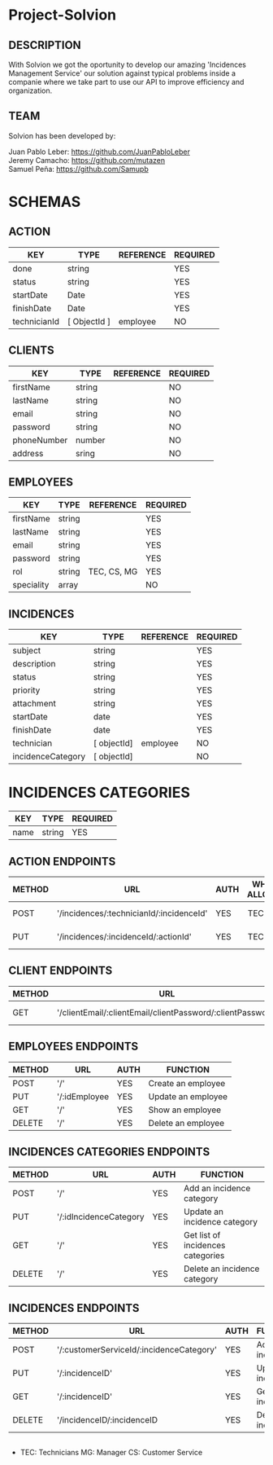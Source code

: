 # Project-Solvion

## DESCRIPTION
With Solvion we got the oportunity to develop our amazing 'Incidences Management Service' our solution against typical problems
inside a companie where we take part to use our API to improve efficiency and organization.
## TEAM

Solvion has been developed by:

Juan Pablo Leber: https://github.com/JuanPabloLeber<br/>
Jeremy Camacho: https://github.com/mutazen<br/>
Samuel Peña: https://github.com/Samupb<br/>

# SCHEMAS

## ACTION

| KEY          | TYPE         | REFERENCE | REQUIRED |
|--------------|--------------|-----------|----------|
| done         | string       |           | YES      |
| status       | string       |           | YES      |
| startDate    | Date         |           | YES      |
| finishDate   | Date         |           | YES      |
| technicianId | [ ObjectId ] | employee  | NO       |

## CLIENTS

| KEY         | TYPE         | REFERENCE | REQUIRED |      
|-------------|--------------|-----------|----------|
| firstName   | string       |           | NO       |
| lastName    | string       |           | NO       |
| email       | string       |           | NO       |
| password    | string       |           | NO       |
| phoneNumber | number       |           | NO       |
| address     | sring        |           | NO       |

## EMPLOYEES

| KEY         | TYPE         | REFERENCE   | REQUIRED  |
|-------------|--------------|-------------|-----------|
| firstName   | string       |             | YES       |
| lastName    | string       |             | YES       |
| email       | string       |             | YES       |
| password    | string       |             | YES       |
| rol         | string       | TEC, CS, MG | YES       |
| speciality  | array        |             | NO        |

## INCIDENCES

| KEY                | TYPE         | REFERENCE | REQUIRED  |
|--------------------|--------------|-----------|-----------|
| subject            | string       |           | YES       |
| description        | string       |           | YES       |
| status             | string       |           | YES       |
| priority           | string       |           | YES       |
| attachment         | string       |           | YES       |
| startDate          | date         |           | YES       |
| finishDate         | date         |           | YES       |
| technician         | [ objectId]  | employee  | NO        |
| incidenceCategory  | [ objectId]  |           | NO        |


# INCIDENCES CATEGORIES

| KEY    | TYPE   | REQUIRED |
|--------|--------|----------|
| name   | string | YES      |

## ACTION ENDPOINTS

| METHOD | URL                                       | AUTH | WHO IS ALLOWED | FUNCTION            |
|--------|-------------------------------------------|------|:--------------:|---------------------| 
| POST   | '/incidences/:technicianId/:incidenceId'  | YES  | TEC & MG       | Create an Action    |
| PUT    | '/incidences/:incidenceId/:actionId'      | YES  | TEC & MG       | Update an Action    |

## CLIENT ENDPOINTS

| METHOD | URL                                                            | AUTH | FUNCTION                    |
|--------|----------------------------------------------------------------|------|-----------------------------|
| GET    | '/clientEmail/:clientEmail/clientPassword/:clientPassword'     | NO   | Get clients list            |

## EMPLOYEES ENDPOINTS

| METHOD | URL           | AUTH | FUNCTION           |
|--------|---------------|------|--------------------|
| POST   | '/'           | YES  | Create an employee |
| PUT    | '/:idEmployee | YES  | Update an employee |
| GET    | '/'           | YES  | Show an employee   |
| DELETE | '/'           | YES  | Delete an employee |

## INCIDENCES CATEGORIES ENDPOINTS

| METHOD | URL                    | AUTH | FUNCTION                          |
|--------|---------------         |------|-----------------------------------|
| POST   | '/'                    | YES  | Add an incidence category         |
| PUT    | '/:idIncidenceCategory | YES  | Update an incidence category      |
| GET    | '/'                    | YES  | Get list of incidences categories |
| DELETE | '/'                    | YES  | Delete an incidence category      |

## INCIDENCES ENDPOINTS

| METHOD | URL                                          | AUTH | FUNCTION                |
|--------|----------------------------------------------|------|-------------------------|
| POST   | '/:customerServiceId/:incidenceCategory'     | YES  | Add an incidence        |
| PUT    | '/:incidenceID'                              | YES  | Update an incidence     |
| GET    | '/:incidenceID'                              | YES  | Get list of incidences  |
| DELETE | '/incidenceID/:incidenceID                   | YES  | Delete an incidence     |

##

* TEC: Technicians MG: Manager CS: Customer Service
